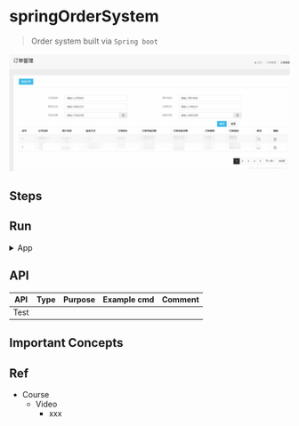# springOrderSystem
> Order system built via `Spring boot`

<img src ="https://github.com/yennanliu/SpringPlayground/blob/main/springOrderSystem/doc/pic/order_system1.png">

## Steps


## Run

<details>
<summary>App</summary>

```bash
#---------------------------
# Run app
#---------------------------

# build
mvn package

# run
java -jar <built_jar>
```

</details>

## API

| API | Type | Purpose | Example cmd | Comment|
| ----- | -------- | ---- | ----- | ---- |
| Test |  | | |



## Important Concepts

## Ref

- Course
    - Video
        - xxx

